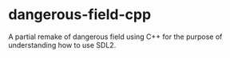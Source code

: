 # dangerous-field-cpp
A partial remake of dangerous field using C++ for the purpose of understanding how to use SDL2.
